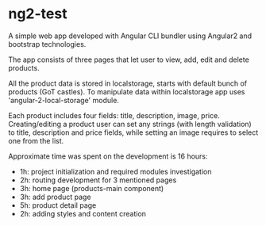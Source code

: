 # ng2-test

A simple web app developed with Angular CLI bundler using Angular2 and bootstrap technologies.

The app consists of three pages that let user to view, add, edit and delete products.

All the product data is stored in localstorage, starts with default bunch of products (GoT castles).
To manipulate data within localstorage app uses 'angular-2-local-storage' module.

Each product includes four fields: title, description, image, price.
Creating/editing a product user can set any strings (with length validation) to title, description and price fields, while setting an image requires to select one from the list.


Approximate time was spent on the development is 16 hours:
- 1h: project initialization and required modules investigation
- 2h: routing development for 3 mentioned pages
- 3h: home page (products-main component)
- 3h: add product page
- 5h: product detail page
- 2h: adding styles and content creation
